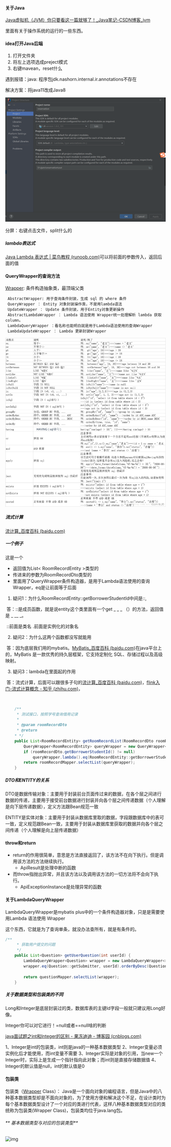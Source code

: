 #### 关于Java

[Java虚拟机（JVM）你只要看这一篇就够了！_Java笔记-CSDN博客_jvm](https://blog.csdn.net/qq_41701956/article/details/81664921)

里面有关于操作系统的运行的一些东西。

#### idea打开Java后端

1. 打开文件夹
1. 将左上选项选成preject模式
2. 右键mavean，reset什么

遇到报错：java: 程序包jdk.nashorn.internal.ir.annotations不存在

解决方案：将java11改成Java8

![image-20220119120935661](idea.assets/image-20220119120935661.png)

分屏：右键点击文件，split什么的

##### lambda表达式

[Java Lambda 表达式 | 菜鸟教程 (runoob.com)](https://www.runoob.com/java/java8-lambda-expressions.html)可以将前面的参数传入，返回后面的值

#### QueryWrapper的查询方法

[Wrapper](https://so.csdn.net/so/search?q=Wrapper&spm=1001.2101.3001.7020): 条件构造抽象类，最顶端父类

```
 AbstractWrapper: 用于查询条件封装，生成 sql 的 where 条件
 QueryWrapper ： Entity 对象封装操作类，不是用lambda语法
 UpdateWrapper ： Update 条件封装，用于Entity对象更新操作
 AbstractLambdaWrapper ： Lambda 语法使用 Wrapper统一处理解析 lambda 获取 column。
 LambdaQueryWrapper ：看名称也能明白就是用于Lambda语法使用的查询Wrapper
 LambdaUpdateWrapper ： Lambda 更新封装Wrapper
```

![在这里插入图片描述](idea.assets/watermark,type_ZHJvaWRzYW5zZmFsbGJhY2s,shadow_50,text_Q1NETiBAX-ayiA==,size_20,color_FFFFFF,t_70,g_se,x_16.png)

##### 流式计算

[流计算_百度百科 (baidu.com)](https://baike.baidu.com/item/流计算/15441007?fromtitle=流式计算&fromid=23714673&fr=aladdin)

##### 一个例子

这是一个

- 返回值为List< RoomRecordEntity >类型的
- 传进来的参数为RoomRecordDto类型的
- 里面用了QueryWrapper条件构造器，是用于Lambda语法使用的查询Wrapper，eq是让前面等于后面

1. 疑问1：为什么RoomRecordEntity::getBorrowerStudentId中间是::,

​	答：::是成员函数，就是说entity这个类里面有一个get _ _ _ （）的方法，返回值是 _ __ _。

​	::前面是类名  .前面是实例化的对象名

2. 疑问2：为什么这两个函数都没写就能用

​	答：因为底层我们用的mybatis。[MyBatis_百度百科 (baidu.com)](https://baike.baidu.com/item/MyBatis/2824918?fr=aladdin)在java平台上的，MyBatis 是一款优秀的持久层框架，它支持定制化 SQL、存储过程以及高级映射。

3. 疑问3：lambda在里面起的作用

​	答：流式计算，后面可以跟很多子句的[流计算_百度百科 (baidu.com)](https://baike.baidu.com/item/流计算/15441007?fromtitle=流式计算&fromid=23714673&fr=aladdin)，[flink入门-流式计算概念 - 知乎 (zhihu.com)](https://zhuanlan.zhihu.com/p/63187296)，

​	

```java
    /**
     * 测试接口，按照学号查询借用记录
     *
     * @param roomRecordDto
     * @return
    * */
    public List<RoomRecordEntity> getRoomRecordList(RoomRecordDto roomRecordDto) {
        QueryWrapper<RoomRecordEntity> queryWrapper = new QueryWrapper<>();
        if (roomRecordDto.getBorrowerStudentId() != null)
            queryWrapper.lambda().eq(RoomRecordEntity::getBorrowerStudentId, roomRecordDto.getBorrowerStudentId());
        return roomRecordMapper.selectList(queryWrapper);
    }

```

##### DTO和ENTITY的关系

DTO是数据传输对象：主要用于封装前台页面传过来的数据，在各个层之间进行数据的传递，主要用于接受前台数据进行封装并向各个层之间传递数据（个人理解是向下层传递数据），定义方法跟Bean规范一致

ENTITY是实体对象：主要用于封装从数据库里取的数据，字段跟数据库中的表可一致，定义规范跟Bean一致，主要用于封装从数据库里获取的数据并向各个层之间传递（个人理解是向上层传递数据）

#### throw和return

- return的作用很简单，意思是方法直接返回了，该方法不在向下执行。但是调用该方法的方法继续执行。
  - ApiResult是处理中断的函数
- 而throw指抛出异常，并且该方法以及调用该方法的一切方法将不会向下执行。
  - ApiExceptionInstance是处理异常的函数

#### 关于LambdaQueryWrapper

LambdaQueryWrapper是mybatis plus中的一个条件构造器对象，只是是需要使用Lambda 语法使用 Wrapper

这个东西，它就是为了查询单条，就没办法查所有，就是有条件的。

```Java
/**
     * 获取用户提交的问题
     */
    public List<Question> getUserQuestion(int userId) {
        LambdaQueryWrapper<Question> wrapper = new LambdaQueryWrapper<>();
        wrapper.eq(Question::getSubmitter, userId).orderByDesc(Question::getSubmitTime);

        return questionMapper.selectList(wrapper);
    }
```

##### 关于数据类型和包装类的不同

Long和Integer是底层封装过的类，数据库表的主键Id字段一般就只建议用Long好像。

Integer你可以对它进行！=null或者==null啥的判断

[java面试题之int和Integer的区别 - 果冻迪迪 - 博客园 (cnblogs.com)](https://www.cnblogs.com/guodongdidi/p/6953217.html)

1、Integer是int的包装类，int则是java的一种基本数据类型 
2、Integer变量必须实例化后才能使用，而int变量不需要 
3、Integer实际是对象的引用，当new一个Integer时，实际上是生成一个指针指向此对象；而int则是直接存储数据值 
4、Integer的默认值是null，int的默认值是0

#### **包装类**

   包装类（[Wrapper](https://so.csdn.net/so/search?q=Wrapper&spm=1001.2101.3001.7020) Class）： Java是一个面向对象的编程语言，但是Java中的八种基本数据类型却是不面向对象的，为了使用方便和解决这个不足，在设计类时为每个基本数据类型设计了一个对应的类进行代表，这样八种基本数据类型对应的类统称为包装类(Wrapper Class)，包装类均位于java.lang包。

###### ** 基本数据类型与对应的包装类型**

![img](https://img-blog.csdnimg.cn/20190623203633655.png)
